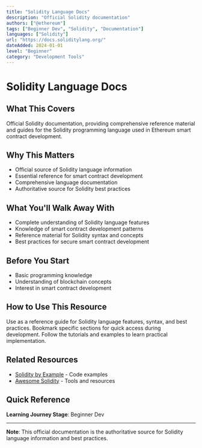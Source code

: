 ```yaml
---
title: "Solidity Language Docs"
description: "Official Solidity documentation"
authors: ["@ethereum"]
tags: ["Beginner Dev", "Solidity", "Documentation"]
languages: ["Solidity"]
url: "https://docs.soliditylang.org/"
dateAdded: 2024-01-01
level: "Beginner"
category: "Development Tools"
---
```


# Solidity Language Docs

## What This Covers

Official Solidity documentation, providing comprehensive reference material and guides for the Solidity programming language used in Ethereum smart contract development.

## Why This Matters

- Official source of Solidity language information
- Essential reference for smart contract development
- Comprehensive language documentation
- Authoritative source for Solidity best practices

## What You'll Walk Away With

- Complete understanding of Solidity language features
- Knowledge of smart contract development patterns
- Reference material for Solidity syntax and concepts
- Best practices for secure smart contract development

## Before You Start

- Basic programming knowledge
- Understanding of blockchain concepts
- Interest in smart contract development

## How to Use This Resource

Use as a reference guide for Solidity language features, syntax, and best practices. Bookmark specific sections for quick access during development. Follow the tutorials and examples to learn practical implementation.

## Related Resources

- [Solidity by Example](https://solidity-by-example.org/) - Code examples
- [Awesome Solidity](https://github.com/bkrem/awesome-solidity) - Tools and resources

## Quick Reference

**Learning Journey Stage**: Beginner Dev

---

**Note**: This official documentation is the authoritative source for Solidity language information and best practices. 